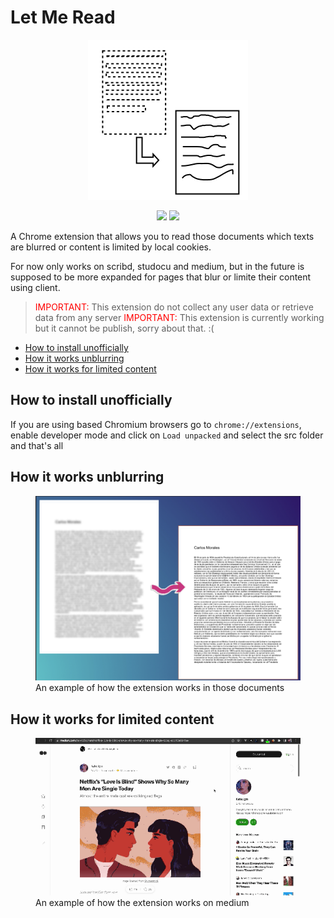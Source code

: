 # Let Me Read

<p align="center">
    <img src="./common/letmereadicon.svg"/>
</p>

<p align="center">
    <img src="https://img.shields.io/badge/Status-rejected-red?style=flat&logo=googlechrome"/>
    <img src="https://img.shields.io/badge/Current-rejected-red?style=flat&logo=googlechrome&logoColor=blue"/>
</p>

A Chrome extension that allows you to read those documents which texts are blurred or content is limited by local cookies.

For now only works on scribd, studocu and medium, but in the future is supposed to be more expanded for pages that blur or limite their content using client.


> <span style="color: red;">IMPORTANT:</span> This extension do not collect any user data or retrieve data from any server
> <span style="color: red;">IMPORTANT:</span> This extension is currently working but it cannot be publish, sorry about that. :(

* [How to install unofficially](#How-to-install-unofficially)
* [How it works unblurring](#How-it-works-unblurring)
* [How it works for limited content](#How-it-works-for-limited-content)

## How to install unofficially

If you are using based Chromium browsers go to `chrome://extensions`, enable developer mode and click on `Load unpacked` and select the src folder and that's all

## How it works unblurring
<figure>
    <img src="./common/before-after.png"
         alt="blur text to unblur">
    <figcaption>An example of how the extension works in those documents</figcaption>
</figure>

## How it works for limited content
<figure>
    <img src="./common/working-on-medium.gif"
         alt="How unlock limited content on medium">
    <figcaption>An example of how the extension works on medium</figcaption>
</figure>
